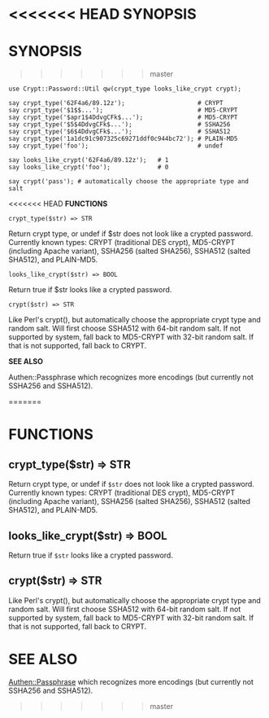 <<<<<<< HEAD
**SYNOPSIS**
=======
# SYNOPSIS
>>>>>>> master

    use Crypt::Password::Util qw(crypt_type looks_like_crypt crypt);

    say crypt_type('62F4a6/89.12z');                    # CRYPT
    say crypt_type('$1$$...');                          # MD5-CRYPT
    say crypt_type('$apr1$4DdvgCFk$...');               # MD5-CRYPT
    say crypt_type('$5$4DdvgCFk$...');                  # SSHA256
    say crypt_type('$6$4DdvgCFk$...');                  # SSHA512
    say crypt_type('1a1dc91c907325c69271ddf0c944bc72'); # PLAIN-MD5
    say crypt_type('foo');                              # undef

    say looks_like_crypt('62F4a6/89.12z');   # 1
    say looks_like_crypt('foo');             # 0

    say crypt('pass'); # automatically choose the appropriate type and salt

<<<<<<< HEAD
**FUNCTIONS**

    crypt_type($str) => STR
Return crypt type, or undef if $str does not look like a crypted password.  Currently known types: CRYPT (traditional DES crypt), MD5-CRYPT (including Apache variant), SSHA256 (salted SHA256), SSHA512 (salted SHA512), and PLAIN-MD5.

    looks_like_crypt($str) => BOOL
Return true if $str looks like a crypted password.


    crypt($str) => STR
Like Perl's crypt(), but automatically choose the appropriate crypt type and random salt. Will first choose SSHA512 with 64-bit random salt. If not supported by system, fall back to MD5-CRYPT with 32-bit random salt. If that is not supported, fall back to CRYPT.

**SEE ALSO**

Authen::Passphrase which recognizes more encodings (but currently not SSHA256 and SSHA512).

=======
# FUNCTIONS

## crypt\_type($str) => STR

Return crypt type, or undef if `$str` does not look like a crypted password.
Currently known types: CRYPT (traditional DES crypt), MD5-CRYPT (including
Apache variant), SSHA256 (salted SHA256), SSHA512 (salted SHA512), and
PLAIN-MD5.

## looks\_like\_crypt($str) => BOOL

Return true if `$str` looks like a crypted password.

## crypt($str) => STR

Like Perl's crypt(), but automatically choose the appropriate crypt type and
random salt. Will first choose SSHA512 with 64-bit random salt. If not supported
by system, fall back to MD5-CRYPT with 32-bit random salt. If that is not
supported, fall back to CRYPT.

# SEE ALSO

[Authen::Passphrase](https://metacpan.org/pod/Authen::Passphrase) which recognizes more encodings (but currently not SSHA256
and SSHA512).
>>>>>>> master
